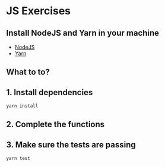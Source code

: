 # JS Exercises

## Install NodeJS and Yarn in your machine

-   [NodeJS](https://nodejs.org/en/download)
-   [Yarn](https://yarnpkg.com/getting-started/install)

## What to to?

## 1. Install dependencies

```bash
yarn install
```

## 2. Complete the functions

## 3. Make sure the tests are passing

```bash
yarn test
```
